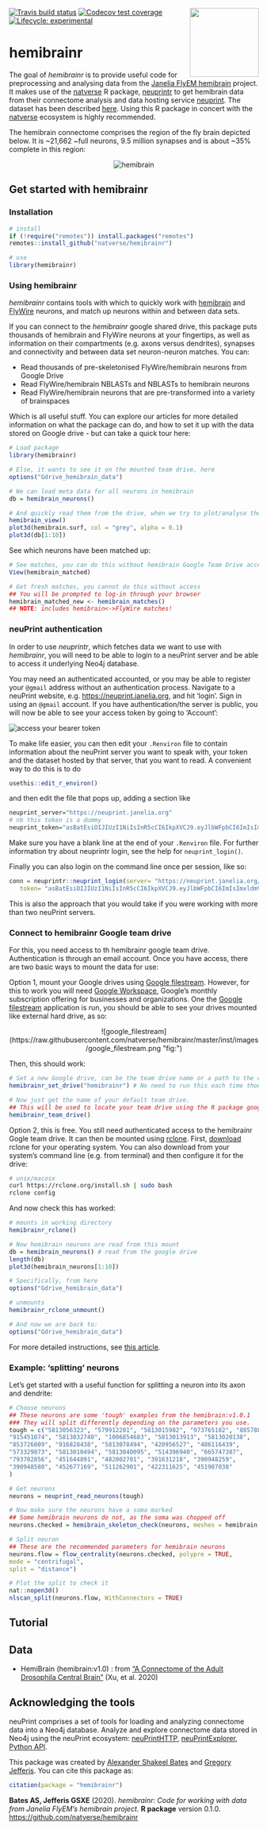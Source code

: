 <!-- README.md is generated from README.Rmd. Please edit that file -->
<!-- badges: start -->

<img src="man/figures/logo.svg" align="right" height="139" /> [![Travis
build
status](https://travis-ci.org/natverse/hemibrainr.svg?branch=master)](https://travis-ci.org/natverse/hemibrainr)
[![Codecov test
coverage](https://codecov.io/gh/natverse/hemibrainr/branch/master/graph/badge.svg)](https://codecov.io/gh/natverse/hemibrainr?branch=master)
[![Lifecycle:
experimental](https://img.shields.io/badge/lifecycle-experimental-orange.svg)](https://www.tidyverse.org/lifecycle/#experimental)
<!-- badges: end -->

hemibrainr
==========

The goal of *hemibrainr* is to provide useful code for preprocessing and
analysing data from the [Janelia FlyEM
hemibrain](https://www.janelia.org/project-team/flyem) project. It makes
use of the [natverse](https://github.com/natverse) R package,
[neuprintr](https://github.com/natverse/neuprintr) to get hemibrain data
from their connectome analysis and data hosting service
[neuprint](https://github.com/connectome-neuprint/neuPrint). The dataset
has been described
[here]((https://www.biorxiv.org/content/10.1101/2020.01.21.911859v1)).
Using this R package in concert with the
[natverse](https://github.com/natverse/natverse) ecosystem is highly
recommended.

The hemibrain connectome comprises the region of the fly brain depicted
below. It is \~21,662 \~full neurons, 9.5 million synapses and is about
\~35% complete in this region:

<center>

![hemibrain](https://raw.githubusercontent.com/natverse/hemibrainr/master/inst/images/hemibrain.png)

</center>

Get started with hemibrainr
---------------------------

### Installation

``` r
# install
if (!require("remotes")) install.packages("remotes")
remotes::install_github("natverse/hemibrainr")

# use 
library(hemibrainr)
```

### Using hemibrainr

*hemibrainr* contains tools with which to quickly work with
[hemibrain](https://neuprint.janelia.org/help/videos?dataset=hemibrain)
and
[FlyWire](https://ngl.flywire.ai/?local_id=c8c06ea181ad5447b04beacfc4cb1b66)
neurons, and match up neurons within and between data sets.

If you can connect to the *hemibrainr* google shared drive, this package
puts thousands of hemibrain and FlyWire neurons at your fingertips, as
well as information on their compartments (e.g. axons versus dendrites),
synapses and connectivity and between data set neuron-neuron matches.
You can:

-   Read thousands of pre-skeletonised FlyWire/hemibrain neurons from
    Google Drive
-   Read FlyWire/hemibrain NBLASTs and NBLASTs to hemibrain neurons
-   Read FlyWire/hemibrain neurons that are pre-transformed into a
    variety of brainspaces

Which is all useful stuff. You can explore our articles for more
detailed information on what the package can do, and how to set it up
with the data stored on Google drive - but can take a quick tour here:

``` r
# Load package
library(hemibrainr)

# Else, it wants to see it on the mounted team drive, here
options("Gdrive_hemibrain_data")

# We can load meta data for all neurons in hemibrain
db = hemibrain_neurons()

# And quickly read them from the drive, when we try to plot/analyse them!
hemibrain_view()
plot3d(hemibrain.surf, col = "grey", alpha = 0.1)
plot3d(db[1:10])
```

See which neurons have been matched up:

``` r
# See matches, you can do this without hemibrain Google Team Drive access
View(hemibrain_matched)

# Get fresh matches, you cannot do this without access
## You will be prompted to log-in through your browser
hemibrain_matched_new <- hemibrain_matches() 
## NOTE: includes hemibrain<->FlyWire matches!
```

### neuPrint authentication

In order to use *neuprintr*, which fetches data we want to use with
*hemibrainr*, you will need to be able to login to a neuPrint server and
be able to access it underlying Neo4j database.

You may need an authenticated accounted, or you may be able to register
your `@gmail` address without an authentication process. Navigate to a
neuPrint website, e.g. <https://neuprint.janelia.org>, and hit ‘login’.
Sign in using an `@gmail` account. If you have authentication/the server
is public, you will now be able to see your access token by going to
‘Account’:

![access your bearer
token](https://raw.githubusercontent.com/natverse/neuprintr/master/inst/images/bearertoken.png)

To make life easier, you can then edit your `.Renviron` file to contain
information about the neuPrint server you want to speak with, your token
and the dataset hosted by that server, that you want to read. A
convenient way to do this is to do

``` r
usethis::edit_r_environ()
```

and then edit the file that pops up, adding a section like

``` r
neuprint_server="https://neuprint.janelia.org"
# nb this token is a dummy
neuprint_token="asBatEsiOIJIUzI1NiIsInR5cCI6IkpXVCJ9.eyJlbWFpbCI6ImIsImxldmVsIjoicmVhZHdyaXRlIiwiaW1hZ2UtdXJsIjoiaHR0cHM7Ly9saDQuZ29vZ2xldXNlcmNvbnRlbnQuY29tLy1QeFVrTFZtbHdmcy9BQUFBQUFBQUFBDD9BQUFBQUFBQUFBQS9BQ0hpM3JleFZMeEI4Nl9FT1asb0dyMnV0QjJBcFJSZlI6MTczMjc1MjU2HH0.jhh1nMDBPl5A1HYKcszXM518NZeAhZG9jKy3hzVOWEU"
```

Make sure you have a blank line at the end of your `.Renviron` file. For
further information try about neuprintr login, see the help for
`neuprint_login()`.

Finally you can also login on the command line once per session, like
so:

``` r
conn = neuprintr::neuprint_login(server= "https://neuprint.janelia.org/",
   token= "asBatEsiOIJIUzI1NiIsInR5cCI6IkpXVCJ9.eyJlbWFpbCI6ImIsImxldmVsIjoicmVhZHdyaXRlIiwiaW1hZ2UtdXJsIjoiaHR0cHM7Ly9saDQuZ29vZ2xldXNlcmNvbnRlbnQuY29tLy1QeFVrTFZtbHdmcy9BQUFBQUFBQUFBDD9BQUFBQUFBQUFBQS9BQ0hpM3JleFZMeEI4Nl9FT1asb0dyMnV0QjJBcFJSZlI6MTczMjc1MjU2HH0.jhh1nMDBPl5A1HYKcszXM518NZeAhZG9jKy3hzVOWEU")
```

This is also the approach that you would take if you were working with
more than two neuPrint servers.

### Connect to hemibrainr Google team drive

For this, you need access to th hemibrainr google team drive.
Authentication is through an email account. Once you have access, there
are two basic ways to mount the data for use:

Option 1, mount your Google drives using [Google
filestream](https://support.google.com/a/answer/7491144?hl=en). However,
for this to work you will need [Google
Workspace](https://workspace.google.com/pricing.html), Google’s monthly
subscription offering for businesses and organizations. One the [Google
filestream](https://support.google.com/a/answer/7491144?hl=en)
application is run, you should be able to see your drives mounted like
external hard drive, as so:

<center>
![google_filestream](https://raw.githubusercontent.com/natverse/hemibrainr/master/inst/images/google_filestream.png "fig:")
</center>

Then, this should work:

``` r
# Set a new Google drive, can be the team drive name or a path to the correct drive
hemibrainr_set_drive("hemibrainr") # No need to run this each time though, this is the default. Use if you want to use a different name drive.

# Now just get the name of your default team drive.
## This will be used to locate your team drive using the R package googledrive
hemibrainr_team_drive()
```

Option 2, this is free. You still need authenticated access to the
hemibrainr Gogle team drive. It can then be mounted using
[rclone](https://rclone.org/). First,
[download](https://rclone.org/downloads/) rclone for your operating
system. You can also download from your system’s command line (e.g. from
terminal) and then configure it for the drive:

``` bash
# unix/macosx
curl https://rclone.org/install.sh | sudo bash
rclone config
```

And now check this has worked:

``` r
# mounts in working directory
hemibrainr_rclone()

# Now hemibrain neurons are read from this mount
db = hemibrain_neurons() # read from the google drive
length(db)
plot3d(hemibrain_neurons[1:10])

# Specifically, from here
options("Gdrive_hemibrain_data")

# unmounts
hemibrainr_rclone_unmount()

# And now we are back to:
options("Gdrive_hemibrain_data")
```

For more detailed instructions, see [this
article](https://natverse.github.io/hemibrainr/articles/google_filestream.html).

### Example: ‘splitting’ neurons

Let’s get started with a useful function for splitting a neuron into its
axon and dendrite:

``` r
# Choose neurons
## These neurons are some 'tough' examples from the hemibrain:v1.0.1
### They will split differently depending on the parameters you use.
tough = c("5813056323", "579912201", "5813015982", "973765182", "885788485",
"915451074", "5813032740", "1006854683", "5813013913", "5813020138",
"853726809", "916828438", "5813078494", "420956527", "486116439",
"573329873", "5813010494", "5813040095", "514396940", "665747387",
"793702856", "451644891", "482002701", "391631218", "390948259",
"390948580", "452677169", "511262901", "422311625", "451987038"
)

# Get neurons
neurons = neuprint_read_neurons(tough)

# Now make sure the neurons have a soma marked
## Some hemibrain neurons do not, as the soma was chopped off
neurons.checked = hemibrain_skeleton_check(neurons, meshes = hemibrain.rois)

# Split neuron
## These are the recommended parameters for hemibrain neurons
neurons.flow = flow_centrality(neurons.checked, polypre = TRUE,
mode = "centrifugal",
split = "distance")

# Plot the split to check it
nat::nopen3d()
nlscan_split(neurons.flow, WithConnectors = TRUE)
```

Tutorial
--------

Data
----

-   HemiBrain (hemibrain:v1.0) : from [“A Connectome of the Adult
    Drosophila Central
    Brain”](https://www.biorxiv.org/content/10.1101/2020.01.21.911859v1)
    (Xu, et al. 2020)

Acknowledging the tools
-----------------------

neuPrint comprises a set of tools for loading and analyzing connectome
data into a Neo4j database. Analyze and explore connectome data stored
in Neo4j using the neuPrint ecosystem:
[neuPrintHTTP](https://github.com/connectome-neuprint/neuPrintHTTP),
[neuPrintExplorer](https://github.com/connectome-neuprint/neuPrintExplorer),
[Python API](https://github.com/connectome-neuprint/neuprint-python).

This package was created by [Alexander Shakeel
Bates](https://scholar.google.com/citations?user=BOVTiXIAAAAJ&hl=en) and
[Gregory Jefferis](https://en.wikipedia.org/wiki/Gregory_Jefferis). You
can cite this package as:

``` r
citation(package = "hemibrainr")
```

**Bates AS, Jefferis GSXE** (2020). *hemibrainr: Code for working with
data from Janelia FlyEM’s hemibrain project.* **R package** version
0.1.0. <https://github.com/natverse/hemibrainr>
